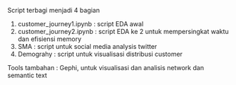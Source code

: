 Script terbagi menjadi 4 bagian
1. customer_journey1.ipynb : script EDA awal 
2. customer_journey2.ipynb : script EDA ke 2 untuk mempersingkat waktu dan efisiensi memory
3. SMA : script untuk social media analysis twitter
4. Demograhy : script untuk visualisasi distribusi customer

Tools tambahan : Gephi, untuk visualisasi dan analisis network dan semantic text
